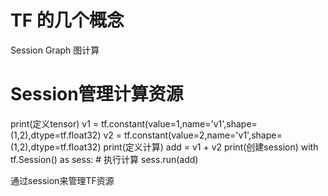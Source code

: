 # TF 的几个概念
Session 
Graph 图计算

# Session管理计算资源
print(定义tensor)
v1 = tf.constant(value=1,name='v1',shape=(1,2),dtype=tf.float32)
v2 = tf.constant(value=2,name='v1',shape=(1,2),dtype=tf.float32)
print(定义计算)
add = v1 + v2
print(创建session)
with tf.Session() as sess:
    # 执行计算
    sess.run(add)
    
 通过session来管理TF资源
 
 


